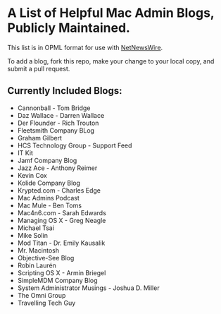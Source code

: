 # A List of Helpful Mac Admin Blogs, Publicly Maintained.

This list is in OPML format for use with [NetNewsWire](https://ranchero.com/netnewswire). 

To add a blog, fork this repo, make your change to your local copy, and submit a pull request. 

## Currently Included Blogs:

* Cannonball - Tom Bridge
* Daz Wallace - Darren Wallace
* Der Flounder - Rich Trouton
* Fleetsmith Company BLog
* Graham Gilbert
* HCS Technology Group - Support Feed
* IT Kit
* Jamf Company Blog
* Jazz Ace - Anthony Reimer
* Kevin Cox
* Kolide Company Blog
* Krypted.com - Charles Edge
* Mac Admins Podcast
* Mac Mule - Ben Toms
* Mac4n6.com - Sarah Edwards
* Managing OS X - Greg Neagle
* Michael Tsai
* Mike Solin
* Mod Titan - Dr. Emily Kausalik
* Mr. Macintosh
* Objective-See Blog
* Robin Laurén
* Scripting OS X - Armin Briegel
* SimpleMDM Company Blog
* System Administrator Musings - Joshua D. Miller
* The Omni Group
* Travelling Tech Guy
